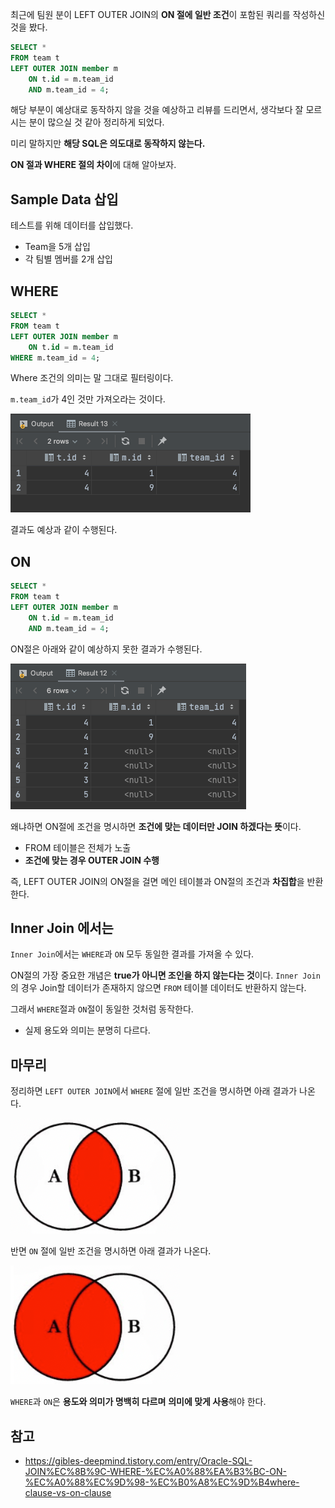 최근에 팀원 분이 LEFT OUTER JOIN의 **ON 절에 일반 조건**이 포함된 쿼리를 작성하신 것을 봤다.

```sql
SELECT *
FROM team t
LEFT OUTER JOIN member m
    ON t.id = m.team_id
    AND m.team_id = 4;
```

해당 부분이 예상대로 동작하지 않을 것을 예상하고 리뷰를 드리면서, 생각보다 잘 모르시는 분이 많으실 것 같아 정리하게 되었다. 

미리 말하지만 **해당 SQL은 의도대로 동작하지 않는다.**

**ON 절과 WHERE 절의 차이**에 대해 알아보자.

## Sample Data 삽입

테스트를 위해 데이터를 삽입했다.
- Team을 5개 삽입
- 각 팀별 멤버를 2개 삽입


## WHERE

```sql
SELECT *
FROM team t
LEFT OUTER JOIN member m
    ON t.id = m.team_id
WHERE m.team_id = 4;
```

Where 조건의 의미는 말 그대로 필터링이다.

`m.team_id`가 4인 것만 가져오라는 것이다.

![img_2.png](images/img_2.png)

결과도 예상과 같이 수행된다.

## ON

```sql
SELECT *
FROM team t
LEFT OUTER JOIN member m
    ON t.id = m.team_id
    AND m.team_id = 4;
```

ON절은 아래와 같이 예상하지 못한 결과가 수행된다.

![img_1.png](images/img_1.png)

왜냐하면 ON절에 조건을 명시하면 **조건에 맞는 데이터만 JOIN 하겠다는 뜻**이다.
- FROM 테이블은 전체가 노출
- **조건에 맞는 경우 OUTER JOIN 수행**

즉, LEFT OUTER JOIN의 ON절을 걸면 메인 테이블과 ON절의 조건과 **차집합**을 반환한다.

## Inner Join 에서는

`Inner Join`에서는 `WHERE`과 `ON` 모두 동일한 결과를 가져올 수 있다. 

ON절의 가장 중요한 개념은 **true가 아니면 조인을 하지 않는다는 것**이다. `Inner Join`의 경우 Join할 데이터가 존재하지 않으면 `FROM` 테이블 데이터도 반환하지 않는다.

그래서 `WHERE`절과 `ON`절이 동일한 것처럼 동작한다.
- 실제 용도와 의미는 분명히 다르다.

## 마무리

정리하면 `LEFT OUTER JOIN`에서 `WHERE` 절에 일반 조건을 명시하면 아래 결과가 나온다. 

![img_3.png](images/img_3.png)

반면 `ON` 절에 일반 조건을 명시하면 아래 결과가 나온다.

![img_4.png](images/img_4.png)

`WHERE`과 `ON`은 **용도와 의미가 명백히 다르며** **의미에 맞게 사용**해야 한다.

## 참고
- https://gibles-deepmind.tistory.com/entry/Oracle-SQL-JOIN%EC%8B%9C-WHERE-%EC%A0%88%EA%B3%BC-ON-%EC%A0%88%EC%9D%98-%EC%B0%A8%EC%9D%B4where-clause-vs-on-clause